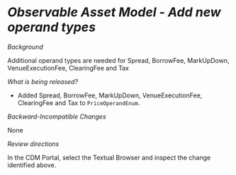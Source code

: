 # _Observable Asset Model - Add new operand types_

_Background_

Additional operand types are needed for Spread, BorrowFee, MarkUpDown, VenueExecutionFee, ClearingFee and Tax

_What is being released?_

- Added Spread, BorrowFee, MarkUpDown, VenueExecutionFee, ClearingFee and Tax to `PriceOperandEnum`.

_Backward-Incompatible Changes_

None

_Review directions_

In the CDM Portal, select the Textual Browser and inspect the change identified above.

